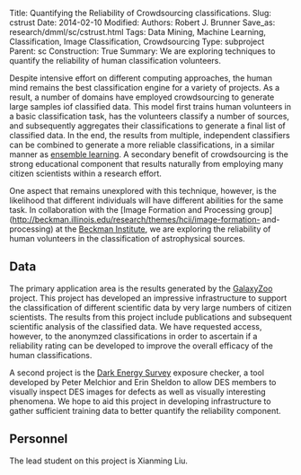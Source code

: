 Title: Quantifying the Reliability of Crowdsourcing classifications.
Slug: cstrust
Date: 2014-02-10
Modified: 
Authors: Robert J. Brunner
Save_as: research/dmml/sc/cstrust.html
Tags: Data Mining, Machine Learning, Classification, Image Classification, Crowdsourcing
Type: subproject
Parent: sc
Construction: True
Summary: We are exploring techniques to quantify the reliability of human classification volunteers.

Despite intensive effort on different computing approaches, the human
mind remains the best classification engine for a variety of projects.
As a result, a number of domains have employed crowdsourcing to generate
large samples iof classified data. This model first trains human
volunteers in a basic classification task, has the volunteers classify a
number of sources, and subsequently aggregates their classifications to
generate a final list of classified data. In the end, the results from
multiple, independent classifiers can be combined to generate a more
reliable classifications, in a similar manner as [ensemble learning]().
A secondary benefit of crowdsourcing is the strong educational component
that results naturally from employing many citizen scientists within a
research effort.

One aspect that remains unexplored with this technique, however, is the
likelihood that different individuals will have different abilities for
the same task. In collaboration with the [Image Formation and Processing
group](http://beckman.illinois.edu/research/themes/hcii/image-formation-
and-processing) at the [Beckman Institute](http://beckman.illinois.edu),
we are exploring the reliability of human volunteers in the
classification of astrophysical sources.

## Data

The primary application area is the results generated by the
[GalaxyZoo](http://www.galaxyzoo.org) project. This project has
developed an impressive infrastructure to support the classification of
different scientific data by very large numbers of citizen scientists.
The results from this project include publications and subsequent
scientific analysis of the classified data. We have requested access,
however, to the anonymzed classifications in order to ascertain if a
reliability rating can be developed to improve the overall efficacy of
the human classifications.

A second project is the [Dark Energy
Survey](http://eyeball.erinsheldon.net/index.html) exposure checker, a
tool developed by Peter Melchior and Erin Sheldon to allow DES members
to visually inspect DES images for defects as well as visually
interesting phenomena. We hope to aid this project in developing
infrastructure to gather sufficient training data to better quantify the
reliability component.

## Personnel

The lead student on this project is Xianming Liu.


